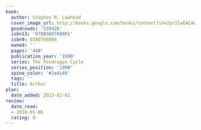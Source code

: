 ```yaml
---
book:
  author: Stephen R. Lawhead
  cover_image_url: http://books.google.com/books/content?id=2pc1lwEACAAJ&printsec=frontcover&img=1&zoom=1&source=gbs_api
  goodreads: '539428'
  isbn13: '9780380708901'
  isbn9: 0380708906
  owned: ''
  pages: '448'
  publication_year: '1990'
  series: The Pendragon Cycle
  series_position: '1990'
  spine_color: '#2e4c49'
  tags: ''
  title: Arthur
plan:
  date_added: 2023-01-01
review:
  date_read:
  - 2010-01-06
  rating: 0
---
```

